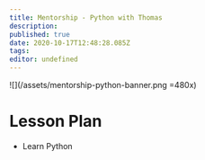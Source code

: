 ```yaml
---
title: Mentorship - Python with Thomas
description: 
published: true
date: 2020-10-17T12:48:28.085Z
tags: 
editor: undefined
---
```


![](/assets/mentorship-python-banner.png =480x)

# Lesson Plan

- Learn Python